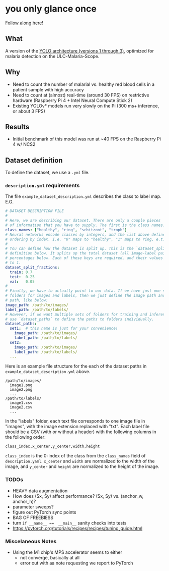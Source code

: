 # you only glance once

[Follow along here!](https://wandb.ai/bioengineering/yogo)

## What

A version of the [YOLO architecture (versions 1 through 3)](https://pjreddie.com/darknet/yolo/), optimized for malaria detection on the ULC-Malaria-Scope.

## Why

- Need to count the number of malarial vs. healthy red blood cells in a patient sample with high accuracy
- Need to count at (almost) real-time (around 30 FPS) on restrictive hardware (Raspberry Pi 4 + Intel Neural Compute Stick 2)
- Existing YOLOv\* models run very slowly on the Pi (300 ms+ inference, or about 3 FPS)

## Results

- Initial benchmark of this model was run at ~40 FPS on the Raspberry Pi 4 w/ NCS2

## Dataset definition

To define the dataset, we use a `.yml` file.

### `description.yml` requirements

The file `example_dataset_description.yml` describes the class to label map. E.G.

```yaml
# DATASET DESCRIPTION FILE
#
# Here, we are describing our dataset. There are only a couple pieces
# of information that you have to supply. The first is the class names:
class_names: ["healthy", "ring", "schitzont", "troph"]
# Neural networks encode classes by integers, and the list above defines this
# ordering by index. I.e. "0" maps to "healthy", "1" maps to ring, e.t.c.
#
# You can define how the dataset is split up. This is the `dataset_split_fractions`
# definition below. It splits up the total dataset (all image-label pairs) by the
# percentages below. Each of these keys are required, and their values must sum
# to 1.
dataset_split_fractions:
  train: 0.7
  test:  0.25
  val:   0.05
#
# Finally, we have to actually point to our data. If we have just one set of
# folders for images and labels, then we just define the image path and label
# path, like below:
image_path: /path/to/images/
label_path: /path/to/labels/
# However, if we want multiple sets of folders for training and inference, we
# use `dataset_paths` to define the paths to folders individually.
dataset_paths:
  set1:  # this name is just for your convenience!
    image_path: /path/to/images/
    label_path: /path/to/labels/
  set2:
    image_path: /path/to/images/
    label_path: /path/to/labels/
  ...
```

Here is an example file structure for the each of the dataset paths in `example_dataset_description.yml` above.

    /path/to/images/
      image1.png
      image2.png
      ...
    /path/to/labels/
      image1.csv
      image2.csv
      ...

In the "labels" folder, each text file corresponds to one image file in "images", with the image extension replaced with "txt". Each label file should be a CSV (with or without a header) with the following columns in the following order:

  `class_index,x_center,y_center,width,height`

`class_index` is the 0-index of the class from the `class_names` field of `description.yaml`. `x_center` and `width` are normalized to the width of the image, and `y_center` and `height` are normalized to the height of the image.


### TODOs

- HEAVY data augmentation
- How does (Sx, Sy) affect performance? (Sx, Sy) vs. (anchor\_w, anchor\_h)?
- parameter sweeps?
- figure out PyTorch sync points
- BAG OF FREEBIESS
- turn `if __name__ ==  __main__` sanity checks into tests
- https://pytorch.org/tutorials/recipes/recipes/tuning_guide.html

### Miscelaneous Notes

- Using the M1 chip's MPS accelerator seems to either
  - not converge, basically at all
  - error out with aa note requesting we report to PyTorch

